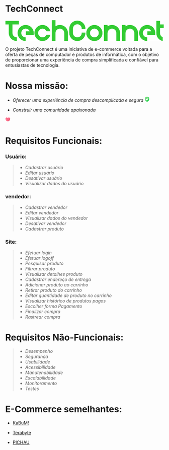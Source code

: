 # **TechConnect**

<img src="/assets/img/banner1.png">

<p> O projeto TechConnect é uma iniciativa de e-commerce voltada para a oferta de peças de computador e produtos de informática, com o objetivo de proporcionar uma experiência de compra simplificada e confiável para entusiastas de tecnologia.

# Nossa missão: 
 - _Oferecer uma experiência de compra descomplicada e segura_ <img src="/assets/img/escudo.png">

 - _Construir uma comunidade apaixonada_
 <img src="/assets/img/icon2pequeno.png">




# Requisitos Funcionais:

### Usuário:

> - _Cadastrar usuário_  
> - _Editar usuário_ 
> - _Desativar usuário_  
> - _Visualizar dados do usuário_  

### vendedor:
 > - _Cadastrar vendedor_      
 > - _Editar vendedor_  
 > - _Visualizar dados do vendedor_         
 > - _Desativar vendedor_ 
 > - _Cadastrar produto_

### Site:
> - _Efetuar login_
> - _Efetuar logoff_
> - _Pesquisar produto_
> - _Filtrar produto_
> - _Visualizar detalhes produto_
> - _Cadastrar endereço de entrega_ 
> - _Adicionar produto ao carrinho_
> - _Retirar produto do carrinho_
> - _Editar quantidade de produto no carrinho_
> - _Visualizar histórico de produtos pagos_    
> - _Escolher forma Pagamento_
> - _Finalizar compra_ 
> - _Rastrear compra_

# Requisitos Não-Funcionais:

> - _Desempenho_
> - _Segurança_
> - _Usabilidade_
> - _Acessibilidade_
> - _Manutenabilidade_
> - _Escalabilidade_
> - _Monitoramento_
> - _Testes_
# E-Commerce semelhantes:

- [KaBuM!](https://www.kabum.com.br/?gad_source=1&gclid=CjwKCAiAibeuBhAAEiwAiXBoJOOElEnvcos7dsGd9B582G49vK1zHc39EyeRXXVzn09oytGOJnW5khoCCjkQAvD_BwE)

- [Terabyte](https://www.terabyteshop.com.br/?gad_source=1&gclid=EAIaIQobChMI-tre1NqthAMVn2JIAB3skwfJEAAYASAAEgJG0fD_BwE)

- [PICHAU](https://www.pichau.com.br/)

